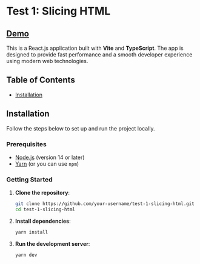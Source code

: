 # Test 1: Slicing HTML
## [Demo](https://test-1-slicing-html.vercel.app/)

This is a React.js application built with **Vite** and **TypeScript**. The app is designed to provide fast performance and a smooth developer experience using modern web technologies.

## Table of Contents
- [Installation](#installation)

## Installation

Follow the steps below to set up and run the project locally.

### Prerequisites

- [Node.js](https://nodejs.org/en/) (version 14 or later)
- [Yarn](https://classic.yarnpkg.com/en/docs/install/) (or you can use `npm`)

### Getting Started

1. **Clone the repository**:
   ```bash
   git clone https://github.com/your-username/test-1-slicing-html.git
   cd test-1-slicing-html

2. **Install dependencies**:
   ```bash
   yarn install

1. **Run the development server**:
   ```bash
   yarn dev

